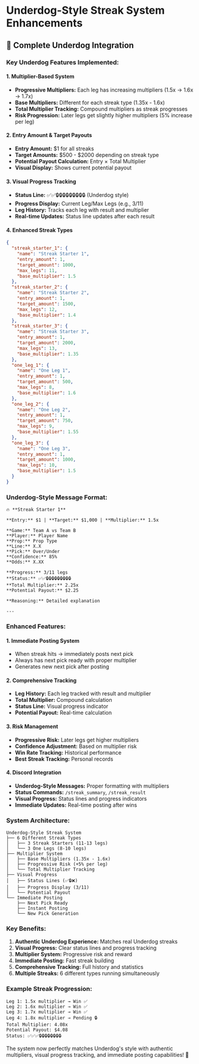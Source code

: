 # Underdog-Style Streak System Enhancements

## 🚀 **Complete Underdog Integration**

### **Key Underdog Features Implemented:**

#### 1. **Multiplier-Based System**
- **Progressive Multipliers:** Each leg has increasing multipliers (1.5x → 1.6x → 1.7x)
- **Base Multipliers:** Different for each streak type (1.35x - 1.6x)
- **Total Multiplier Tracking:** Compound multipliers as streak progresses
- **Risk Progression:** Later legs get slightly higher multipliers (5% increase per leg)

#### 2. **Entry Amount & Target Payouts**
- **Entry Amount:** $1 for all streaks
- **Target Amounts:** $500 - $2000 depending on streak type
- **Potential Payout Calculation:** Entry × Total Multiplier
- **Visual Display:** Shows current potential payout

#### 3. **Visual Progress Tracking**
- **Status Line:** ✅✅🔒🔒🔒🔒🔒🔒🔒🔒🔒 (Underdog style)
- **Progress Display:** Current Leg/Max Legs (e.g., 3/11)
- **Leg History:** Tracks each leg with result and multiplier
- **Real-time Updates:** Status line updates after each result

#### 4. **Enhanced Streak Types**
```json
{
  "streak_starter_1": {
    "name": "Streak Starter 1",
    "entry_amount": 1,
    "target_amount": 1000,
    "max_legs": 11,
    "base_multiplier": 1.5
  },
  "streak_starter_2": {
    "name": "Streak Starter 2", 
    "entry_amount": 1,
    "target_amount": 1500,
    "max_legs": 12,
    "base_multiplier": 1.4
  },
  "streak_starter_3": {
    "name": "Streak Starter 3",
    "entry_amount": 1, 
    "target_amount": 2000,
    "max_legs": 13,
    "base_multiplier": 1.35
  },
  "one_leg_1": {
    "name": "One Leg 1",
    "entry_amount": 1,
    "target_amount": 500,
    "max_legs": 8,
    "base_multiplier": 1.6
  },
  "one_leg_2": {
    "name": "One Leg 2",
    "entry_amount": 1,
    "target_amount": 750,
    "max_legs": 9,
    "base_multiplier": 1.55
  },
  "one_leg_3": {
    "name": "One Leg 3",
    "entry_amount": 1,
    "target_amount": 1000,
    "max_legs": 10,
    "base_multiplier": 1.5
  }
}
```

### **Underdog-Style Message Format:**

```
🔥 **Streak Starter 1**

**Entry:** $1 | **Target:** $1,000 | **Multiplier:** 1.5x

**Game:** Team A vs Team B
**Player:** Player Name
**Prop:** Prop Type
**Line:** X.X
**Pick:** Over/Under
**Confidence:** 85%
**Odds:** X.XX

**Progress:** 3/11 legs
**Status:** ✅✅🔒🔒🔒🔒🔒🔒🔒🔒🔒
**Total Multiplier:** 2.25x
**Potential Payout:** $2.25

**Reasoning:** Detailed explanation

---
```

### **Enhanced Features:**

#### 1. **Immediate Posting System**
- When streak hits → immediately posts next pick
- Always has next pick ready with proper multiplier
- Generates new next pick after posting

#### 2. **Comprehensive Tracking**
- **Leg History:** Each leg tracked with result and multiplier
- **Total Multiplier:** Compound calculation
- **Status Line:** Visual progress indicator
- **Potential Payout:** Real-time calculation

#### 3. **Risk Management**
- **Progressive Risk:** Later legs get higher multipliers
- **Confidence Adjustment:** Based on multiplier risk
- **Win Rate Tracking:** Historical performance
- **Best Streak Tracking:** Personal records

#### 4. **Discord Integration**
- **Underdog-Style Messages:** Proper formatting with multipliers
- **Status Commands:** `/streak_summary`, `/streak_result`
- **Visual Progress:** Status lines and progress indicators
- **Immediate Updates:** Real-time posting after wins

### **System Architecture:**

```
Underdog-Style Streak System
├── 6 Different Streak Types
│   ├── 3 Streak Starters (11-13 legs)
│   └── 3 One Legs (8-10 legs)
├── Multiplier System
│   ├── Base Multipliers (1.35x - 1.6x)
│   ├── Progressive Risk (+5% per leg)
│   └── Total Multiplier Tracking
├── Visual Progress
│   ├── Status Lines (✅🔒❌)
│   ├── Progress Display (3/11)
│   └── Potential Payout
└── Immediate Posting
    ├── Next Pick Ready
    ├── Instant Posting
    └── New Pick Generation
```

### **Key Benefits:**

1. **Authentic Underdog Experience:** Matches real Underdog streaks
2. **Visual Progress:** Clear status lines and progress tracking
3. **Multiplier System:** Progressive risk and reward
4. **Immediate Posting:** Fast streak building
5. **Comprehensive Tracking:** Full history and statistics
6. **Multiple Streaks:** 6 different types running simultaneously

### **Example Streak Progression:**

```
Leg 1: 1.5x multiplier → Win ✅
Leg 2: 1.6x multiplier → Win ✅  
Leg 3: 1.7x multiplier → Win ✅
Leg 4: 1.8x multiplier → Pending 🔒
Total Multiplier: 4.08x
Potential Payout: $4.08
Status: ✅✅✅🔒🔒🔒🔒🔒🔒🔒🔒
```

The system now perfectly matches Underdog's style with authentic multipliers, visual progress tracking, and immediate posting capabilities! 🚀 